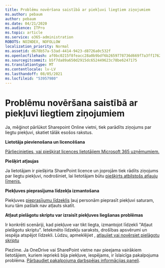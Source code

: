 ```yaml
---
title: Problēmu novēršana saistībā ar piekļuvi liegtiem ziņojumiem
ms.author: pebaum
author: pebaum
ms.date: 04/21/2020
ms.audience: ITPro
ms.topic: article
ms.service: o365-administration
ROBOTS: NOINDEX, NOFOLLOW
localization_priority: Normal
ms.assetid: d678b57a-53ad-4414-9423-d8726a0c532f
ms.openlocfilehash: af0bc0215f8feacc28a0b9bdf6b2659778736d669f7a3ff17628401e23d5fb6f
ms.sourcegitcommit: b5f7da89a650d2915dc652449623c78be6247175
ms.translationtype: MT
ms.contentlocale: lv-LV
ms.lasthandoff: 08/05/2021
ms.locfileid: "53957980"
---
```

# <a name="troubleshoot-access-denied-messages"></a>Problēmu novēršana saistībā ar piekļuvi liegtiem ziņojumiem

Ja, mēģinot pārlūkot Sharepoint Online vietni, tiek parādīts ziņojums par liegtu piekļuvi, skatiet tālāk esošos rakstus.

**Lietotāja pievienošana un licencēšana**

[Pārliecinieties, vai piešķirat licences lietotājiem Microsoft 365 uzņēmumiem.](https://docs.microsoft.com/microsoft-365/admin/add-users/add-users)

**Piešķirt atļaujas**

Ja lietotājam ir piešķirta SharePoint licence un joprojām tiek rādīts ziņojums par liegtu piekļuvi, nodrošiniet, lai lietotājam būtu [piešķirts atbilstošs atļauju līmenis.](https://docs.microsoft.com/sharepoint/understanding-permission-levels)

**Piekļuves pieprasījuma līdzekļa izmantošana**

Piekļuves [pieprasījumu līdzeklis](https://support.office.com/article/Set-up-and-manage-access-requests-94B26E0B-2822-49D4-929A-8455698654B3) ļauj personām pieprasīt piekļuvi saturam, kuru tām pašlaik nav atļauts skatīt. 

**Atļaut pielāgotu skriptu var izraisīt piekļuves liegšanas problēmas**

Ir konkrēti scenāriji, kad piekļuve var tikt liegta, izmantojot līdzekli "Atļaut pielāgotu skriptu". Ietekmēto līdzekļu saraksts, drošības apsvērumi un iespēja atspējot līdzekli. Lūdzu, apmeklējiet , [atļaujiet vai novērsiet pielāgotu skriptu](https://docs.microsoft.com/sharepoint/allow-or-prevent-custom-script)

Piezīme. Ja OneDrive vai SharePoint vietne nav pieejama vairākiem lietotājiem, kuriem iepriekš bija piekļuve, iespējams, ir īslaicīga pakalpojuma problēma. [Pārbaudiet pakalpojuma darbspējas informācijas paneli](https://portal.office.com/adminportal/home#/servicehealth).


  

